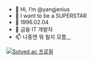 - 👋 Hi, I’m @yangjenius
- 👀 I want to be a SUPERSTAR
- 🌱 1996.02.04
- 💞️ 금융 IT 개발자
- 📫 나중엔 뭐 될지 모름,,,

[![Solved.ac
프로필](http://mazassumnida.wtf/api/mini/generate_badge?boj={dooly024})](https://solved.ac/{dooly024})

<!---
yangjenius/yangjenius is a ✨ special ✨ repository because its `README.md` (this file) appears on your GitHub profile.
You can click the Preview link to take a look at your changes.
--->
